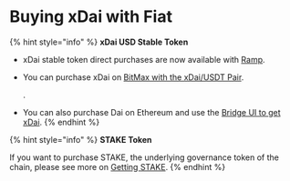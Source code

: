 # Buying xDai with Fiat

{% hint style="info" %}
**xDai USD Stable Token**

* xDai stable token direct purchases are now available with [Ramp](ramp-network.md). 
* You can purchase xDai on [BitMax with the xDai/USDT Pair](https://bitmax.io/en/basic/cashtrade-spottrading/usdt/xdai).

  .

* You can also purchase Dai on Ethereum and use the [Bridge UI to get xDai](../../bridges/converting-xdai-via-bridge/).
{% endhint %}

{% hint style="info" %}
**STAKE Token**

If you want to purchase STAKE, the underlying governance token of the chain, please see more on [Getting STAKE](../../../for-stakers/stake-token/get-stake/).
{% endhint %}



